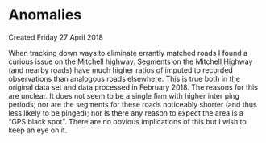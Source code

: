 # Anomalies
Created Friday 27 April 2018

When tracking down ways to eliminate errantly matched roads I found a curious issue on the Mitchell highway. Segments on the Mitchell Highway (and nearby roads) have much higher ratios of imputed to recorded observations than analogous roads elsewhere. This is true both in the original data set and data processed in February 2018. The reasons for this are unclear. It does not seem to be a single firm with higher inter ping periods; nor are the segments for these roads noticeably shorter (and thus less likely to be pinged); nor is there any reason to expect the area is a “GPS black spot”. There are no obvious implications of this but I wish to keep an eye on it.

